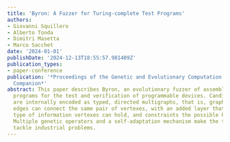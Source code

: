 ```yaml
---
title: 'Byron: A Fuzzer for Turing-complete Test Programs'
authors:
- Giovanni Squillero
- Alberto Tonda
- Dimitri Masetta
- Marco Sacchet
date: '2024-01-01'
publishDate: '2024-12-13T18:55:57.981409Z'
publication_types:
- paper-conference
publication: '*Proceedings of the Genetic and Evolutionary Computation Conference
  Companion*'
abstract: This paper describes Byron, an evolutionary fuzzer of assembly-language
  programs for the test and verification of programmable devices. Candidate solutions
  are internally encoded as typed, directed multigraphs, that is, graphs where multiple
  edges can connect the same pair of vertexes, with an added layer that defines the
  type of information vertexes can hold, and constraints the possible kinds of edges.
  Multiple genetic operators and a self-adaptation mechanism make the tool ready to
  tackle industrial problems.
---
```

